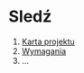 # Sledź

1. [Karta projektu](https://docs.google.com/document/d/1F-iUUTSyBl4k11lRKiD7d3WdInkzvA_ZhDF8CgE4xGQ/edit?usp=sharing)
2. [Wymagania](https://docs.google.com/document/d/1uRISAixwaX2QgQ1nQbJnQvm1wFMqBEcia5I8X50WT18/edit?usp=sharing) 
3. ...